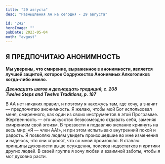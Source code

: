 ```yaml
---
title: "29 августа"
desc: "Размышления АА на сегодня - 29 августа"

id: "242"
heroImage: ""
pubDate: 2023-05-04
moth: "avgust"
---
```


## Я ПРЕДПОЧИТАЮ АНОНИМНОСТЬ

**Мы уверены, что смирение, выраженное в анонимности, является лучшей защитой,
которое Содружество Анонимных Алкоголиков когда-либо имело.**

**_Двенадцать шагов и двенадцать традиций, с. 208  
Twelve Steps and Twelve Traditions, р. 187_**

В АА нет никаких правил, и поэтому я нахожусь там, где хочу, а значит —
предпочитаю анонимность. Я желаю, чтобы мой Бог использовал меня, смиренного,
как один из своих инструментов в этой Программе. Жертвенность — это искусство
безвозмездно отдавать себя, заменяя смирением свой эгоизм. В трезвости я
подавляю желание крикнуть на весь мир: «Я — член АА!», и при этом испытываю
внутренний покой и радость. Я позволяю людям увидеть произошедшие во мне
изменения и надеюсь, что они спросят, что со мной произошло. Я ставлю принципы
духовности выше осуждения, поисков недостатков и критики других людей. В своей
группе я хочу любви и взаимной заботы, чтобы я мог духовно расти.
